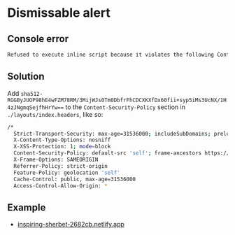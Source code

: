 # Dismissable alert

## Console error

```bash
Refused to execute inline script because it violates the following Content Security Policy directive: "script-src 'self' https://*.netlify.app 'sha512-RBYr6Ld4w1yVqaACrgrBLQfPgGhj/1jyacA74WxJ1KM6KVcSWymwrdDwb3HDcdpwiNJ5yssot1He0U9vXoQVlg==' 'sha256-aWZ3y/RxbBYKHXH0z8+8ljrHG1mSBvyzSfxSMjBSaXk=' 'sha256-vOgyKS2vkH4n5TxBJpeh9SgzrE6LVGsAeOAvEST6oCc='". Either the 'unsafe-inline' keyword, a hash ('sha256-Sz0IuK/4LfFJVp69F4UHK80xoxDZLOBPMJhPi0XZl3A='), or a nonce ('nonce-...') is required to enable inline execution.
```

## Solution

Add `sha512-RGGByJUOP98hE4wFZM78RM/3MijWJs0Tm0DbfrFhCDCXKXfDx60fii+syp5iMs3UcNX/1H4zJNgmqSejfhHrYw==` to the `Content-Security-Policy` section in `./layouts/index.headers`, like so:

```bash
/*
  Strict-Transport-Security: max-age=31536000; includeSubDomains; preload
  X-Content-Type-Options: nosniff
  X-XSS-Protection: 1; mode=block
  Content-Security-Policy: default-src 'self'; frame-ancestors https://jamstackthemes.dev; manifest-src 'self' https://*.netlify.app; connect-src 'self' https://*.netlify.app; font-src 'self' https://*.netlify.app; img-src 'self' https://*.netlify.app data:; script-src 'self' https://*.netlify.app 'sha512-RGGByJUOP98hE4wFZM78RM/3MijWJs0Tm0DbfrFhCDCXKXfDx60fii+syp5iMs3UcNX/1H4zJNgmqSejfhHrYw==' 'sha512-RBYr6Ld4w1yVqaACrgrBLQfPgGhj/1jyacA74WxJ1KM6KVcSWymwrdDwb3HDcdpwiNJ5yssot1He0U9vXoQVlg==' 'sha256-aWZ3y/RxbBYKHXH0z8+8ljrHG1mSBvyzSfxSMjBSaXk=' 'sha256-vOgyKS2vkH4n5TxBJpeh9SgzrE6LVGsAeOAvEST6oCc='; style-src 'self' https://*.netlify.app 'unsafe-inline'
  X-Frame-Options: SAMEORIGIN
  Referrer-Policy: strict-origin
  Feature-Policy: geolocation 'self'
  Cache-Control: public, max-age=31536000
  Access-Control-Allow-Origin: *
```

## Example

- [inspiring-sherbet-2682cb.netlify.app](https://inspiring-sherbet-2682cb.netlify.app/)
